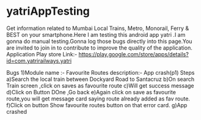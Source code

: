 # yatriAppTesting

Get information related to Mumbai Local Trains, Metro, Monorail, Ferry & BEST on your smartphone.Here I am testing this android app yatri .I am gonna do manual testing.Gonna log those bugs directly into this page.You are invited to join in to contribute to improve the quality of the application.
Application Play store Link:- https://play.google.com/store/apps/details?id=com.yatrirailways.yatri

Bugs 
1)Module name :- Favourite Routes
description:- App crash(p1)
Steps
 a)Search the local train between Dockyard Road to Santacruz 
 b)On search Train screen ,click on saves as favourite route
 c)Will get success message
 d)Click on Button DOne ,Go back
 e)Again click on save as favourite route,you will get message card saying route already added as fav route.
 f)Click on button Show favourite routes button on that error card.
 g)App crashed
